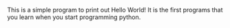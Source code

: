 This is a simple program to print out Hello World! It is the first programs that you learn when you start programming python.
